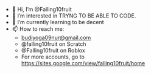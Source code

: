 - 👋 Hi, I’m @Falling10fruit
- 👀 I’m interested in TRYNG TO BE ABLE TO CODE.
- 🌱 I’m currently learning to be decent
- 📫 How to reach me:
	 - budiyoga09nur@gmail.com
	 - @falling10fruit on Scratch
	 - @Falling10fruit on Roblox
	 - For more accounts, go to https://sites.google.com/view/falling10fruit/home

<!---
Falling10fruit/Falling10fruit is a ✨ special ✨ repository because its `README.md` (this file) appears on your GitHub profile.
You can click the Preview link to take a look at your changes.
--->
